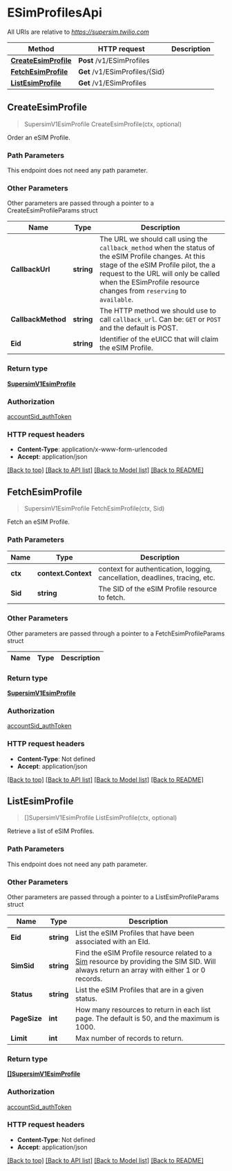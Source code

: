 # ESimProfilesApi

All URIs are relative to *https://supersim.twilio.com*

Method | HTTP request | Description
------------- | ------------- | -------------
[**CreateEsimProfile**](ESimProfilesApi.md#CreateEsimProfile) | **Post** /v1/ESimProfiles | 
[**FetchEsimProfile**](ESimProfilesApi.md#FetchEsimProfile) | **Get** /v1/ESimProfiles/{Sid} | 
[**ListEsimProfile**](ESimProfilesApi.md#ListEsimProfile) | **Get** /v1/ESimProfiles | 



## CreateEsimProfile

> SupersimV1EsimProfile CreateEsimProfile(ctx, optional)



Order an eSIM Profile.

### Path Parameters

This endpoint does not need any path parameter.

### Other Parameters

Other parameters are passed through a pointer to a CreateEsimProfileParams struct


Name | Type | Description
------------- | ------------- | -------------
**CallbackUrl** | **string** | The URL we should call using the `callback_method` when the status of the eSIM Profile changes. At this stage of the eSIM Profile pilot, the a request to the URL will only be called when the ESimProfile resource changes from `reserving` to `available`.
**CallbackMethod** | **string** | The HTTP method we should use to call `callback_url`. Can be: `GET` or `POST` and the default is POST.
**Eid** | **string** | Identifier of the eUICC that will claim the eSIM Profile.

### Return type

[**SupersimV1EsimProfile**](SupersimV1EsimProfile.md)

### Authorization

[accountSid_authToken](../README.md#accountSid_authToken)

### HTTP request headers

- **Content-Type**: application/x-www-form-urlencoded
- **Accept**: application/json

[[Back to top]](#) [[Back to API list]](../README.md#documentation-for-api-endpoints)
[[Back to Model list]](../README.md#documentation-for-models)
[[Back to README]](../README.md)


## FetchEsimProfile

> SupersimV1EsimProfile FetchEsimProfile(ctx, Sid)



Fetch an eSIM Profile.

### Path Parameters


Name | Type | Description
------------- | ------------- | -------------
**ctx** | **context.Context** | context for authentication, logging, cancellation, deadlines, tracing, etc.
**Sid** | **string** | The SID of the eSIM Profile resource to fetch.

### Other Parameters

Other parameters are passed through a pointer to a FetchEsimProfileParams struct


Name | Type | Description
------------- | ------------- | -------------

### Return type

[**SupersimV1EsimProfile**](SupersimV1EsimProfile.md)

### Authorization

[accountSid_authToken](../README.md#accountSid_authToken)

### HTTP request headers

- **Content-Type**: Not defined
- **Accept**: application/json

[[Back to top]](#) [[Back to API list]](../README.md#documentation-for-api-endpoints)
[[Back to Model list]](../README.md#documentation-for-models)
[[Back to README]](../README.md)


## ListEsimProfile

> []SupersimV1EsimProfile ListEsimProfile(ctx, optional)



Retrieve a list of eSIM Profiles.

### Path Parameters

This endpoint does not need any path parameter.

### Other Parameters

Other parameters are passed through a pointer to a ListEsimProfileParams struct


Name | Type | Description
------------- | ------------- | -------------
**Eid** | **string** | List the eSIM Profiles that have been associated with an EId.
**SimSid** | **string** | Find the eSIM Profile resource related to a [Sim](https://www.twilio.com/docs/wireless/api/sim-resource) resource by providing the SIM SID. Will always return an array with either 1 or 0 records.
**Status** | **string** | List the eSIM Profiles that are in a given status.
**PageSize** | **int** | How many resources to return in each list page. The default is 50, and the maximum is 1000.
**Limit** | **int** | Max number of records to return.

### Return type

[**[]SupersimV1EsimProfile**](SupersimV1EsimProfile.md)

### Authorization

[accountSid_authToken](../README.md#accountSid_authToken)

### HTTP request headers

- **Content-Type**: Not defined
- **Accept**: application/json

[[Back to top]](#) [[Back to API list]](../README.md#documentation-for-api-endpoints)
[[Back to Model list]](../README.md#documentation-for-models)
[[Back to README]](../README.md)

